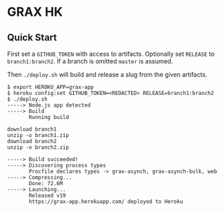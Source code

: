 # GRAX HK

## Quick Start

First set a `GITHUB_TOKEN` with access to artifacts. Optionally set `RELEASE` to `branch1:branch2`. If a branch is omitted `master` is assumed. 

Then `./deploy.sh` will build and release a slug from the given artifacts.

```
$ export HEROKU_APP=grax-app
$ heroku config:set GITHUB_TOKEN=<REDACTED> RELEASE=branch1:branch2
$ ./deploy.sh
-----> Node.js app detected
-----> Build
       Running build

download branch1
unzip -o branch1.zip
download branch2
unzip -o branch2.zip

-----> Build succeeded!
-----> Discovering process types
       Procfile declares types -> grax-asynch, grax-asynch-bulk, web
-----> Compressing...
       Done: 72.6M
-----> Launching...
       Released v19
       https://grax-app.herokuapp.com/ deployed to Heroku
```